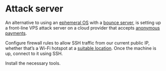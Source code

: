 # Attack server

An alternative to using an [ephemeral OS](ephemeral.md) with a [bounce server](../bouncers/README.md), is setting up 
a front-line VPS attack server on a cloud provider that accepts [anonymous payments](../bouncers/payments.md).

Configure firewall rules to allow SSH traffic from our current public IP, whether that’s a Wi-Fi
hotspot at a [suitable location](location.md). Once the machine is up, connect to it using SSH.

Install the necessary tools.

